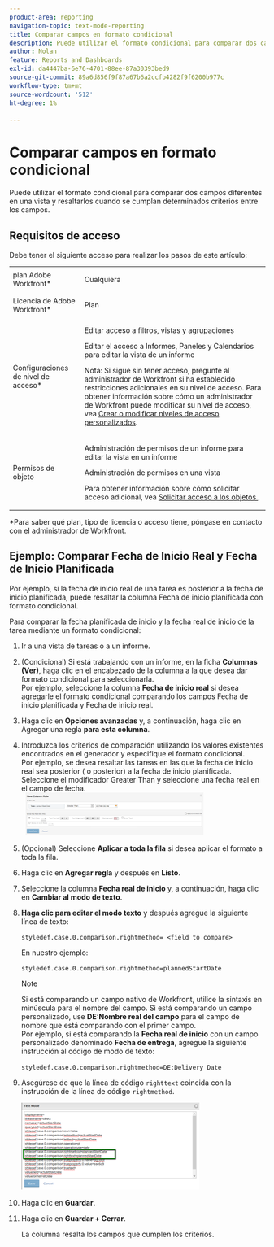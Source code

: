 ```yaml
---
product-area: reporting
navigation-topic: text-mode-reporting
title: Comparar campos en formato condicional
description: Puede utilizar el formato condicional para comparar dos campos diferentes en una vista y resaltarlos cuando se cumplan determinados criterios entre los campos.
author: Nolan
feature: Reports and Dashboards
exl-id: da4447ba-6e76-4701-88ee-87a30393bed9
source-git-commit: 89a6d856f9f87a67b6a2ccfb4282f9f6200b977c
workflow-type: tm+mt
source-wordcount: '512'
ht-degree: 1%

---
```


# Comparar campos en formato condicional

Puede utilizar el formato condicional para comparar dos campos diferentes en una vista y resaltarlos cuando se cumplan determinados criterios entre los campos.

## Requisitos de acceso

Debe tener el siguiente acceso para realizar los pasos de este artículo:

<table style="table-layout:auto"> 
 <col> 
 <col> 
 <tbody> 
  <tr> 
   <td role="rowheader">plan Adobe Workfront*</td> 
   <td> <p>Cualquiera</p> </td> 
  </tr> 
  <tr> 
   <td role="rowheader">Licencia de Adobe Workfront*</td> 
   <td> <p>Plan </p> </td> 
  </tr> 
  <tr> 
   <td role="rowheader">Configuraciones de nivel de acceso*</td> 
   <td> <p>Editar acceso a filtros, vistas y agrupaciones</p> <p>Editar el acceso a Informes, Paneles y Calendarios para editar la vista de un informe</p> <p>Nota: Si sigue sin tener acceso, pregunte al administrador de Workfront si ha establecido restricciones adicionales en su nivel de acceso. Para obtener información sobre cómo un administrador de Workfront puede modificar su nivel de acceso, vea <a href="../../../administration-and-setup/add-users/configure-and-grant-access/create-modify-access-levels.md" class="MCXref xref">Crear o modificar niveles de acceso personalizados</a>.</p> </td> 
  </tr> 
  <tr> 
   <td role="rowheader">Permisos de objeto</td> 
   <td> <p>Administración de permisos de un informe para editar la vista en un informe</p> <p>Administración de permisos en una vista</p> <p>Para obtener información sobre cómo solicitar acceso adicional, vea <a href="../../../workfront-basics/grant-and-request-access-to-objects/request-access.md" class="MCXref xref">Solicitar acceso a los objetos </a>.</p> </td> 
  </tr> 
 </tbody> 
</table>

&#42;Para saber qué plan, tipo de licencia o acceso tiene, póngase en contacto con el administrador de Workfront.

## Ejemplo: Comparar Fecha de Inicio Real y Fecha de Inicio Planificada

Por ejemplo, si la fecha de inicio real de una tarea es posterior a la fecha de inicio planificada, puede resaltar la columna Fecha de inicio planificada con formato condicional.

Para comparar la fecha planificada de inicio y la fecha real de inicio de la tarea mediante un formato condicional:

1. Ir a una vista de tareas o a un informe.
1. (Condicional) Si está trabajando con un informe, en la ficha **Columnas (Ver)**, haga clic en el encabezado de la columna a la que desea dar formato condicional para seleccionarla.\
   Por ejemplo, seleccione la columna **Fecha de inicio real** si desea agregarle el formato condicional comparando los campos Fecha de inicio planificada y Fecha de inicio real.

1. Haga clic en **Opciones avanzadas** y, a continuación, haga clic en Agregar una regla **para esta columna**.

1. Introduzca los criterios de comparación utilizando los valores existentes encontrados en el generador y especifique el formato condicional.\
   Por ejemplo, se desea resaltar las tareas en las que la fecha de inicio real sea posterior ( o posterior) a la fecha de inicio planificada. Seleccione el modificador Greater Than y seleccione una fecha real en el campo de fecha.\
     ![](assets/cond-format-1-350x84.png)

1. (Opcional) Seleccione **Aplicar a toda la fila** si desea aplicar el formato a toda la fila.
1. Haga clic en **Agregar regla** y después en **Listo**.

1. Seleccione la columna **Fecha real de inicio** y, a continuación, haga clic en **Cambiar al modo de texto**.

1. **Haga clic para editar el modo texto** y después agregue la siguiente línea de texto:

   ```
   styledef.case.0.comparison.rightmethod= <field to compare>
   ```

   En nuestro ejemplo: 

   ```
   styledef.case.0.comparison.rightmethod=plannedStartDate
   ```

   >[!NOTE]
   >
   >Si está comparando un campo nativo de Workfront, utilice la sintaxis en minúscula para el nombre del campo. Si está comparando un campo personalizado, use **DE:Nombre real del campo** para el campo de nombre que está comparando con el primer campo.\
   >Por ejemplo, si está comparando la **Fecha real de inicio** con un campo personalizado denominado **Fecha de entrega**, agregue la siguiente instrucción al código de modo de texto:
   >
   >`styledef.case.0.comparison.rightmethod=DE:Delivery Date`

1. Asegúrese de que la línea de código `righttext` coincida con la instrucción de la línea de código `rightmethod`.

   ![](assets/cond-format-2-350x171.png)

1. Haga clic en **Guardar**.
1. Haga clic en **Guardar + Cerrar**.

   La columna resalta los campos que cumplen los criterios.
